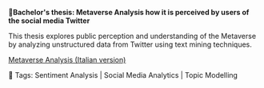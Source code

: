 **📄Bachelor's thesis: Metaverse Analysis how it is perceived by users of the social media Twitter**

This thesis explores public perception and understanding of the Metaverse by analyzing unstructured data from Twitter using text mining techniques.

[Metaverse Analysis (Italian version)](https://github.com/AuroraMusitelli/Portfolio/blob/main/tesi_MetaverseAnalysis.pdf)

📎 Tags: Sentiment Analysis | Social Media Analytics | Topic Modelling
